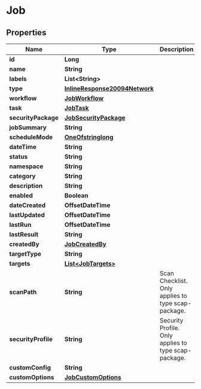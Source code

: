 

# Job

## Properties

Name | Type | Description | Notes
------------ | ------------- | ------------- | -------------
**id** | **Long** |  |  [optional]
**name** | **String** |  |  [optional]
**labels** | **List&lt;String&gt;** |  |  [optional]
**type** | [**InlineResponse20094Network**](InlineResponse20094Network.md) |  |  [optional]
**workflow** | [**JobWorkflow**](JobWorkflow.md) |  |  [optional]
**task** | [**JobTask**](JobTask.md) |  |  [optional]
**securityPackage** | [**JobSecurityPackage**](JobSecurityPackage.md) |  |  [optional]
**jobSummary** | **String** |  |  [optional]
**scheduleMode** | [**OneOfstringlong**](OneOfstringlong.md) |  |  [optional]
**dateTime** | **String** |  |  [optional]
**status** | **String** |  |  [optional]
**namespace** | **String** |  |  [optional]
**category** | **String** |  |  [optional]
**description** | **String** |  |  [optional]
**enabled** | **Boolean** |  |  [optional]
**dateCreated** | **OffsetDateTime** |  |  [optional]
**lastUpdated** | **OffsetDateTime** |  |  [optional]
**lastRun** | **OffsetDateTime** |  |  [optional]
**lastResult** | **String** |  |  [optional]
**createdBy** | [**JobCreatedBy**](JobCreatedBy.md) |  |  [optional]
**targetType** | **String** |  |  [optional]
**targets** | [**List&lt;JobTargets&gt;**](JobTargets.md) |  |  [optional]
**scanPath** | **String** | Scan Checklist. Only applies to type scap-package. |  [optional]
**securityProfile** | **String** | Security Profile. Only applies to type scap-package. |  [optional]
**customConfig** | **String** |  |  [optional]
**customOptions** | [**JobCustomOptions**](JobCustomOptions.md) |  |  [optional]



